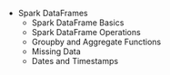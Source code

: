 * Spark DataFrames
    * Spark DataFrame Basics
    * Spark DataFrame Operations
    * Groupby and Aggregate Functions
    * Missing Data
    * Dates and Timestamps
